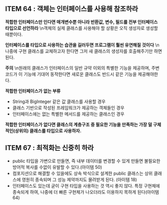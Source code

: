 ## ITEM 64 : 객체는 인터페이스를 사용해 참조하라

**적합한 인터페이스만 인다면 매개변수뿐 아니라 반환값, 변수, 필드를 전부 인터페이스 타입으로 선언하라**
\n객체의 실제 클래스를 사용해야 할 상황은 오직 생성자로 생성할 때뿐이다.

**인터페이스를 타입으로 사용하는 습관을 길러두면 프로그램이 훨씬 유연해질 것이다**
\n나중에 구현 클래스를 교체하고자 한다면 그저 새 클래스의 생성자를 호출해주기만 하면 된다.

**주의**
\n원래의 클래스가 인터페이스의 일반 규약 이외의 특별한 기능을 제공하며, 주변 코드가 이 기능에 기대어 동작한다면 새로운 클래스도 반드시 같은 기능을 제공해야한다.

**적합한 인터페이스가 없는 부류**
- String과 BigInteger 같은 값 클래스를 사용할 경우
- 클래스 기반으로 작성된 프레임워크가 제공하는 객체들인 경우
- 인터페이스에는 없는 특별한 메서드를 제공하는 클래스인 경우

**적합한 인터페이스가 없다면 클래스의 계층구조 중 필요한 기능을 만족하는 가장 덜 구체적인(상위의) 클래스를 타입으로 사용하자.**


## ITEM 67 : 최적화는 신중히 하라

- public 타입을 가변으로 만들면, 즉 내부 데이터를 변경할 수 있게 만들면 불필요한 방어적 복사를 수없이 유발할 수 있다.(아이템 50)
- 컴포지션으로 해결할 수 있을에도 상속 박식으로 설계한 public 클래스는 상위 클래스에 영원히 종속되며 그 성능 제약까지도 물려받게 된다. (아이템 18)
- 인터페이스도 있는데 굳이 구현 타입을 사용하는 것 역시 좋지 않다. 특정 구현체에 종속되게 하여, 나중에 더 빠른 구현체가 나오더라도 이용하지 목하게 된다(아이템 64)

